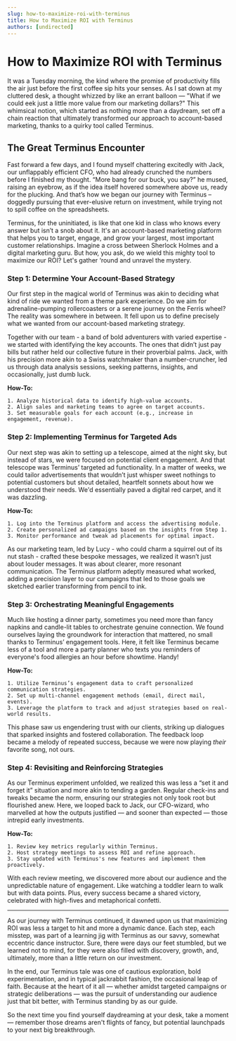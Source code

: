 ```yaml
---
slug: how-to-maximize-roi-with-terminus
title: How to Maximize ROI with Terminus
authors: [undirected]
---
```



# How to Maximize ROI with Terminus

It was a Tuesday morning, the kind where the promise of productivity fills the air just before the first coffee sip hits your senses. As I sat down at my cluttered desk, a thought whizzed by like an errant balloon — "What if we could eek just a little more value from our marketing dollars?" This whimsical notion, which started as nothing more than a daydream, set off a chain reaction that ultimately transformed our approach to account-based marketing, thanks to a quirky tool called Terminus.

## The Great Terminus Encounter

Fast forward a few days, and I found myself chattering excitedly with Jack, our unflappably efficient CFO, who had already crunched the numbers before I finished my thought. “More bang for our buck, you say?” he mused, raising an eyebrow, as if the idea itself hovered somewhere above us, ready for the plucking. And that’s how we began our journey with Terminus – doggedly pursuing that ever-elusive return on investment, while trying not to spill coffee on the spreadsheets.

Terminus, for the uninitiated, is like that one kid in class who knows every answer but isn’t a snob about it. It's an account-based marketing platform that helps you to target, engage, and grow your largest, most important customer relationships. Imagine a cross between Sherlock Holmes and a digital marketing guru. But how, you ask, do we wield this mighty tool to maximize our ROI? Let's gather ‘round and unravel the mystery.

### Step 1: Determine Your Account-Based Strategy

Our first step in the magical world of Terminus was akin to deciding what kind of ride we wanted from a theme park experience. Do we aim for adrenaline-pumping rollercoasters or a serene journey on the Ferris wheel? The reality was somewhere in between. It fell upon us to define precisely what we wanted from our account-based marketing strategy.

Together with our team - a band of bold adventurers with varied expertise - we started with identifying the key accounts. The ones that didn’t just pay bills but rather held our collective future in their proverbial palms. Jack, with his precision more akin to a Swiss watchmaker than a number-cruncher, led us through data analysis sessions, seeking patterns, insights, and occasionally, just dumb luck.

**How-To:**  
```plaintext
1. Analyze historical data to identify high-value accounts.
2. Align sales and marketing teams to agree on target accounts.
3. Set measurable goals for each account (e.g., increase in engagement, revenue).
```

### Step 2: Implementing Terminus for Targeted Ads

Our next step was akin to setting up a telescope, aimed at the night sky, but instead of stars, we were focused on potential client engagement. And that telescope was Terminus’ targeted ad functionality. In a matter of weeks, we could tailor advertisements that wouldn’t just whisper sweet nothings to potential customers but shout detailed, heartfelt sonnets about how we understood their needs. We'd essentially paved a digital red carpet, and it was dazzling.

**How-To:**  
```plaintext
1. Log into the Terminus platform and access the advertising module.
2. Create personalized ad campaigns based on the insights from Step 1.
3. Monitor performance and tweak ad placements for optimal impact.
```

As our marketing team, led by Lucy - who could charm a squirrel out of its nut stash - crafted these bespoke messages, we realized it wasn’t just about louder messages. It was about clearer, more resonant communication. The Terminus platform adeptly measured what worked, adding a precision layer to our campaigns that led to those goals we sketched earlier transforming from pencil to ink.

### Step 3: Orchestrating Meaningful Engagements

Much like hosting a dinner party, sometimes you need more than fancy napkins and candle-lit tables to orchestrate genuine connection. We found ourselves laying the groundwork for interaction that mattered, no small thanks to Terminus’ engagement tools. Here, it felt like Terminus became less of a tool and more a party planner who texts you reminders of everyone's food allergies an hour before showtime. Handy!

**How-To:**  
```plaintext
1. Utilize Terminus’s engagement data to craft personalized communication strategies.
2. Set up multi-channel engagement methods (email, direct mail, events).
3. Leverage the platform to track and adjust strategies based on real-world results.
```

This phase saw us engendering trust with our clients, striking up dialogues that sparked insights and fostered collaboration. The feedback loop became a melody of repeated success, because we were now playing *their* favorite song, not ours.

### Step 4: Revisiting and Reinforcing Strategies

As our Terminus experiment unfolded, we realized this was less a “set it and forget it” situation and more akin to tending a garden. Regular check-ins and tweaks became the norm, ensuring our strategies not only took root but flourished anew. Here, we looped back to Jack, our CFO-wizard, who marvelled at how the outputs justified — and sooner than expected — those intrepid early investments.

**How-To:** 
```plaintext
1. Review key metrics regularly within Terminus.
2. Host strategy meetings to assess ROI and refine approach.
3. Stay updated with Terminus's new features and implement them proactively.
```

With each review meeting, we discovered more about our audience and the unpredictable nature of engagement. Like watching a toddler learn to walk but with data points. Plus, every success became a shared victory, celebrated with high-fives and metaphorical confetti.

---

As our journey with Terminus continued, it dawned upon us that maximizing ROI was less a target to hit and more a dynamic dance. Each step, each misstep, was part of a learning jig with Terminus as our savvy, somewhat eccentric dance instructor. Sure, there were days our feet stumbled, but we learned not to mind, for they were also filled with discovery, growth, and, ultimately, more than a little return on our investment. 

In the end, our Terminus tale was one of cautious exploration, bold experimentation, and in typical jackrabbit fashion, the occasional leap of faith. Because at the heart of it all — whether amidst targeted campaigns or strategic deliberations — was the pursuit of understanding our audience just that bit better, with Terminus standing by as our guide. 

So the next time you find yourself daydreaming at your desk, take a moment — remember those dreams aren't flights of fancy, but potential launchpads to your next big breakthrough.